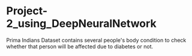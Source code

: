 # Project-2_using_DeepNeuralNetwork
Prima Indians Dataset contains several people's body condition to check whether that person will be affected due to diabetes  or not.
